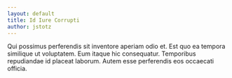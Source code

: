```yaml
---
layout: default
title: Id Iure Corrupti
author: jstotz
---
```


Qui possimus perferendis sit inventore aperiam odio et. Est quo ea tempora similique ut voluptatem. Eum itaque hic consequatur. Temporibus repudiandae id placeat laborum. Autem esse perferendis eos occaecati officia.
